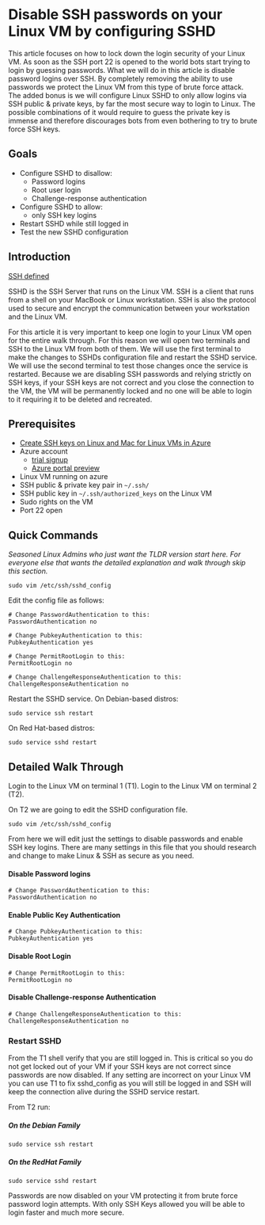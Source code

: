 <properties
    pageTitle="Disable SSH passwords on your Linux VM by configuring SSHD | Azure"
    description="Secure your Linux VM on Azure by disabling password logins for SSH."
    services="virtual-machines-linux"
    documentationcenter=""
    author="vlivech"
    manager="timlt"
    editor=""
    tags="" />
<tags
    ms.assetid="46137640-a7d2-40e5-a1e9-9effef7eb190"
    ms.service="virtual-machines-linux"
    ms.workload="infrastructure-services"
    ms.tgt_pltfrm="vm-linux"
    ms.devlang="na"
    ms.topic="article"
    ms.date="08/26/2016"
    wacn.date=""
    ms.author="v-livech" />

# Disable SSH passwords on your Linux VM by configuring SSHD
This article focuses on how to lock down the login security of your Linux VM.  As soon as the SSH port 22 is opened to the world bots start trying to login by guessing passwords.  What we will do in this article is disable password logins over SSH.  By completely removing the ability to use passwords we protect the Linux VM from this type of brute force attack.  The added bonus is we will configure Linux SSHD to only allow logins via SSH public & private keys, by far the most secure way to login to Linux.  The possible combinations of it would require to guess the private key is immense and therefore discourages bots from even bothering to try to brute force SSH keys.

## Goals
* Configure SSHD to disallow:
  * Password logins
  * Root user login
  * Challenge-response authentication
* Configure SSHD to allow:
  * only SSH key logins
* Restart SSHD while still logged in
* Test the new SSHD configuration

## Introduction
[SSH defined](https://zh.wikipedia.org/wiki/Secure_Shell)

SSHD is the SSH Server that runs on the Linux VM.  SSH is a client that runs from a shell on your MacBook or Linux workstation.  SSH is also the protocol used to secure and encrypt the communication between your workstation and the Linux VM.

For this article it is very important to keep one login to your Linux VM open for the entire walk through.  For this reason we will open two terminals and SSH to the Linux VM from both of them.  We will use the first terminal to make the changes to SSHDs configuration file and restart the SSHD service.  We will use the second terminal to test those changes once the service is restarted.  Because we are disabling SSH passwords and relying strictly on SSH keys, if your SSH keys are not correct and you close the connection to the VM, the VM will be permanently locked and no one will be able to login to it requiring it to be deleted and recreated.

## Prerequisites
* [Create SSH keys on Linux and Mac for Linux VMs in Azure](/documentation/articles/virtual-machines-linux-mac-create-ssh-keys/)
* Azure account
  * [trial signup](/pricing/1rmb-trial/)
  * [Azure portal preview](http://portal.azure.cn)
* Linux VM running on azure
* SSH public & private key pair in `~/.ssh/`
* SSH public key in `~/.ssh/authorized_keys` on the Linux VM
* Sudo rights on the VM
* Port 22 open

## Quick Commands
*Seasoned Linux Admins who just want the TLDR version start here.  For everyone else that wants the detailed explanation and walk through skip this section.*

    sudo vim /etc/ssh/sshd_config

Edit the config file as follows:

    # Change PasswordAuthentication to this:
    PasswordAuthentication no

    # Change PubkeyAuthentication to this:
    PubkeyAuthentication yes

    # Change PermitRootLogin to this:
    PermitRootLogin no

    # Change ChallengeResponseAuthentication to this:
    ChallengeResponseAuthentication no

Restart the SSHD service. On Debian-based distros:

    sudo service ssh restart

On Red Hat-based distros:

    sudo service sshd restart

## Detailed Walk Through
Login to the Linux VM on terminal 1 (T1).  Login to the Linux VM on terminal 2 (T2).

On T2 we are going to edit the SSHD configuration file.  

    sudo vim /etc/ssh/sshd_config

From here we will edit just the settings to disable passwords and enable SSH key logins.  There are many settings in this file that you should research and change to make Linux & SSH as secure as you need.

#### Disable Password logins

    # Change PasswordAuthentication to this:
    PasswordAuthentication no

#### Enable Public Key Authentication

    # Change PubkeyAuthentication to this:
    PubkeyAuthentication yes

#### Disable Root Login

    # Change PermitRootLogin to this:
    PermitRootLogin no

#### Disable Challenge-response Authentication

    # Change ChallengeResponseAuthentication to this:
    ChallengeResponseAuthentication no

### Restart SSHD
From the T1 shell verify that you are still logged in.  This is critical so you do not get locked out of your VM if your SSH keys are not correct since passwords are now disabled.  If any setting are incorrect on your Linux VM you can use T1 to fix sshd_config as you will still be logged in and SSH will keep the connection alive during the SSHD service restart.

From T2 run:

##### On the Debian Family

    sudo service ssh restart

##### On the RedHat Family

    sudo service sshd restart

Passwords are now disabled on your VM protecting it from brute force password login attempts.  With only SSH Keys allowed you will be able to login faster and much more secure.

